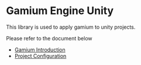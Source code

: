 # Gamium Engine Unity

This library is used to apply gamium to unity projects.

Please refer to the document below

- [Gamium Introduction](https://docs.dogutech.io/gamium/get-started/introduction)
- [Project Configuration](https://docs.dogutech.io/gamium/engine/unity/project-configuration)
